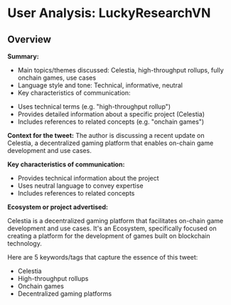 # User Analysis: LuckyResearchVN

## Overview

**Summary:**

* Main topics/themes discussed: Celestia, high-throughput rollups, fully onchain games, use cases
* Language style and tone: Technical, informative, neutral
* Key characteristics of communication:
 + Uses technical terms (e.g. "high-throughput rollup")
 + Provides detailed information about a specific project (Celestia)
 + Includes references to related concepts (e.g. "onchain games")

**Context for the tweet:** The author is discussing a recent update on Celestia, a decentralized gaming platform that enables on-chain game development and use cases.

**Key characteristics of communication:**

* Provides technical information about the project
* Uses neutral language to convey expertise
* Includes references to related concepts

**Ecosystem or project advertised:**

Celestia is a decentralized gaming platform that facilitates on-chain game development and use cases. It's an Ecosystem, specifically focused on creating a platform for the development of games built on blockchain technology.

Here are 5 keywords/tags that capture the essence of this tweet:

* Celestia
* High-throughput rollups
* Onchain games
* Decentralized gaming platforms